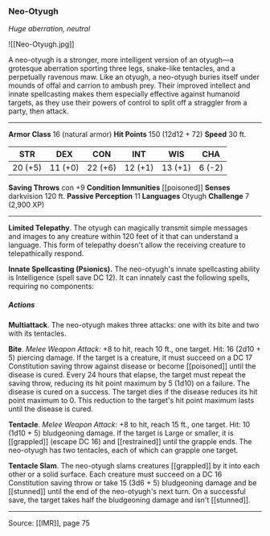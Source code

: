 ### Neo-Otyugh
_Huge aberration, neutral_

![[Neo-Otyugh.jpg]]

A neo-otyugh is a stronger, more intelligent version of an otyugh—a grotesque aberration sporting three legs, snake-like tentacles, and a perpetually ravenous maw. Like an otyugh, a neo-otyugh buries itself under mounds of offal and carrion to ambush prey. Their improved intellect and innate spellcasting makes them especially effective against humanoid targets, as they use their powers of control to split off a straggler from a party, then attack.






---

**Armor Class** 16 (natural armor)
**Hit Points** 150 (12d12 + 72)
**Speed** 30 ft.

| STR     | DEX     | CON     | INT     | WIS     | CHA     |
|---------|---------|---------|---------|---------|---------|
| 20 (+5) | 11 (+0) | 22 (+6) | 12 (+1) | 13 (+1) | 6 (-2) |

**Saving Throws** con +9
**Condition Immunities** [[poisoned]]
**Senses** darkvision 120 ft.
**Passive Perception** 11
**Languages** Otyugh
**Challenge** 7 (2,900 XP)

---

**Limited Telepathy**. The otyugh can magically transmit simple messages and images to any creature within 120 feet of it that can understand a language. This form of telepathy doesn't allow the receiving creature to telepathically respond.

**Innate Spellcasting (Psionics).** The neo-otyugh's innate spellcasting ability is Intelligence (spell save DC 12). It can innately cast the following spells, requiring no components:

##### Actions
**Multiattack**. The neo-otyugh makes three attacks: one with its bite and two with its tentacles.

**Bite**. _Melee Weapon Attack:_ +8 to hit, reach 10 ft., one target. Hit: 16 (2d10 + 5) piercing damage. If the target is a creature, it must succeed on a DC 17 Constitution saving throw against disease or become [[poisoned]] until the disease is cured. Every 24 hours that elapse, the target must repeat the saving throw, reducing its hit point maximum by 5 (1d10) on a failure. The disease is cured on a success. The target dies if the disease reduces its hit point maximum to 0. This reduction to the target's hit point maximum lasts until the disease is cured.

**Tentacle**. _Melee Weapon Attack:_ +8 to hit, reach 15 ft., one target. Hit: 10 (1d10 + 5) bludgeoning damage. If the target is Large or smaller, it is [[grappled]] (escape DC 16) and [[restrained]] until the grapple ends. The neo-otyugh has two tentacles, each of which can grapple one target.

**Tentacle Slam**. The neo-otyugh slams creatures [[grappled]] by it into each other or a solid surface. Each creature must succeed on a DC 16 Constitution saving throw or take 15 (3d6 + 5) bludgeoning damage and be [[stunned]] until the end of the neo-otyugh's next turn. On a successful save, the target takes half the bludgeoning damage and isn't [[stunned]].


---

Source: [[IMR]], page 75